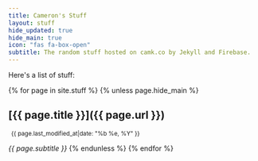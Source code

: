 ```yaml
---
title: Cameron's Stuff
layout: stuff
hide_updated: true
hide_main: true
icon: "fas fa-box-open"
subtitle: The random stuff hosted on camk.co by Jekyll and Firebase.
---
```

Here's a list of stuff:

{% for page in site.stuff %}
  {% unless page.hide_main %}
## [{{ page.title }}]({{ page.url }})
<small class="text-muted"><i class="fas fa-clock"></i>&ensp;{{ page.last_modified_at|date: "%b %e, %Y" }}</small>

_{{ page.subtitle }}_
  {% endunless %}
{% endfor %}

